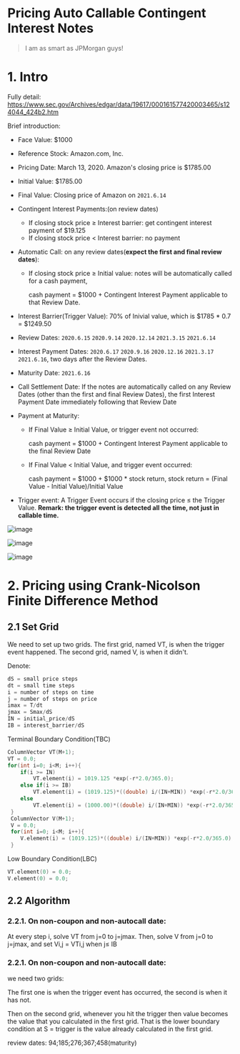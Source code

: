 Pricing Auto Callable Contingent Interest Notes
====

> I am as smart as JPMorgan guys!

# 1. Intro 

Fully detail: https://www.sec.gov/Archives/edgar/data/19617/000161577420003465/s124044_424b2.htm

Brief introduction:

* Face Value: $1000
* Reference Stock: Amazon.com, Inc.
* Pricing Date: March 13, 2020. Amazon's closing price is $1785.00
* Initial Value: $1785.00
* Final Value: Closing price of Amazon on `2021.6.14`
* Contingent Interest Payments:(on review dates)
  * If closing stock price ≥ Interest barrier: get contingent interest payment of $19.125
  * If closing stock price < Interest barrier: no payment
  
* Automatic Call: 
on any review dates(**expect the first and final review dates**):
  * If closing stock price ≥ Initial value: notes will be automatically called for a cash payment, 
  
    cash payment = $1000 + Contingent Interest Payment applicable to that Review Date.
* Interest Barrier(Trigger Value): 70% of Inivial value, which is $1785 * 0.7 = $1249.50
* Review Dates:           `2020.6.15` `2020.9.14` `2020.12.14` `2021.3.15` `2021.6.14`
* Interest Payment Dates:  `2020.6.17` `2020.9.16` `2020.12.16` `2021.3.17` `2021.6.16`, two days after the Review Dates.
* Maturity Date:          `2021.6.16`
* Call Settlement Date: If the notes are automatically called on any Review Dates (other than the first and final Review Dates), the first Interest Payment Date immediately following that Review Date

 
* Payment at Maturity: 
  * If Final Value ≥ Initial Value, or trigger event not occurred:
  
    cash payment = $1000 + Contingent Interest Payment applicable to the final Review Date
 
  * If Final Value < Initial Value, and trigger event occurred: 
    
    cash payment = $1000 + $1000 * stock return, stock return = (Final Value - Initial Value)/Initial Value

* Trigger event: A Trigger Event occurs if the closing price ≤ the Trigger Value. **Remark: the trigger event is detected all the time, not just in callable time.**


  
![image](https://github.com/jieqian2/Numerical-Methods-in-Finance/blob/master/IMG/figure1.png)

![image](https://github.com/jieqian2/Numerical-Methods-in-Finance/blob/master/IMG/figure2.png)

![image](https://github.com/jieqian2/Numerical-Methods-in-Finance/blob/master/IMG/figure3.png)


# 2. Pricing using Crank-Nicolson Finite Difference Method 

## 2.1 Set Grid


We need to set up two grids. The first grid, named VT, is when the trigger event happened. The second grid, named V, is when it didn't. 

Denote:
```cpp
dS = small price steps
dt = small time steps
i = number of steps on time
j = number of steps on price
imax = T/dt
jmax = Smax/dS
IN = initial_price/dS
IB = interest_barrier/dS
```
Terminal Boundary Condition(TBC)
```cpp
ColumnVector VT(M+1);
VT = 0.0;
for(int i=0; i<M; i++){
    if(i >= IN)
        VT.element(i) = 1019.125 *exp(-r*2.0/365.0);
    else if(i >= IB)
        VT.element(i) = (1019.125)*((double) i/(IN+MIN)) *exp(-r*2.0/365.0);
    else
        VT.element(i) = (1000.00)*((double) i/(IN+MIN)) *exp(-r*2.0/365.0);    
 }
 ColumnVector V(M+1);
 V = 0.0;
 for(int i=0; i<M; i++){
    V.element(i) = (1019.125)*((double) i/(IN+MIN)) *exp(-r*2.0/365.0);
 }
```
Low Boundary Condition(LBC)
```cpp
VT.element(0) = 0.0;
V.element(0) = 0.0;
```



## 2.2 Algorithm

### 2.2.1. On non-coupon and non-autocall date:

At every step i, solve VT from j=0 to j=jmax.
Then, solve V from j=0 to j=jmax, and set Vi,j = VTi,j when j≤ IB

### 2.2.1. On non-coupon and non-autocall date:







we need two grids:

The first one is when the trigger event has occurred, the second is when it has not.

Then on the second grid, whenever you hit the trigger then value becomes the value that you calculated in the first grid. That is the lower boundary condition at S = trigger is the value already calculated in the first grid.


review dates: 94;185;276;367;458(maturity)


